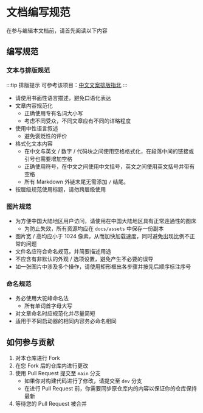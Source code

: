 # 文档编写规范

在参与编辑本文档前，请首先阅读以下内容

## 编写规范

### 文本与排版规范

:::tip 排版提示
可参考该项目：[中文文案排版指北](https://github.com/sparanoid/chinese-copywriting-guidelines/blob/master/README.zh-Hans.md)
:::

- 请使用书面性语言描述，避免口语化表达
- 文章内容规范化
  - 正确使用专有名词大小写
  - 考虑不同受众，不同文章应有不同的详略程度
- 使用中性语言叙述
  - 避免褒贬性的评价
- 格式化文本内容
  - 在中文与英文 / 数字 / 代码块之间使用空格格式化，在段落中间的链接或引号也需要增加空格
  - 正确使用符号，在中文之间使用中文括号，英文之间使用英文括号并带有空格
  - 所有 Markdown 外链末尾无需添加 `/` 结尾。
- 按层级规范使用标题，请勿跨层级使用

### 图片规范

- 为方便中国大陆地区用户访问，请使用在中国大陆地区具有正常连通性的图床
  - 为防止失效，所有资源均应在 `docs/assets` 中保存一份副本
- 图片宽 / 高均应小于 1024 像素，从而加快加载速度，同时避免出现比例不正常的问题
- 文件名应符合命名规范，并简要描述用途
- 不应含有非默认的外观 / 选项设置，避免产生不必要的误导
- 如一张图片中涉及多个操作，请使用矩形框出各步骤并按先后顺序标注序号

### 命名规范

- 务必使用大驼峰命名法
  - 所有单词首字母大写
- 对文章命名时应规范化并尽量简短
- 适用于不同启动器的相同内容务必命名相同

## 如何参与贡献

1. 对本仓库进行 Fork
2. 在您 Fork 后的仓库内进行更改
3. 使用 Pull Request 提交至 `main` 分支
    - 如果你对构建代码进行了修改，请提交至 `dev` 分支
    - 在进行 Pull Request 前，你需要同步原仓库内的内容以保证你的仓库保持最新
4. 等待您的 Pull Request 被合并
